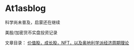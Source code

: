 # At1asblog
科学尚未普及，启蒙还在继续

美股/加密货币实盘投资记录

文章目录：
[价值股，成长股，NFT，以及奥地利学派经济周期理论](https://github.com/At1asShrugged/At1asblog/blob/main/article/2022-1-28)
